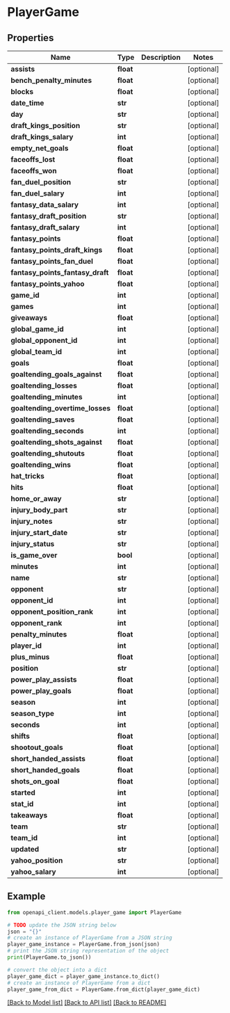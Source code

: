 # PlayerGame


## Properties

Name | Type | Description | Notes
------------ | ------------- | ------------- | -------------
**assists** | **float** |  | [optional] 
**bench_penalty_minutes** | **float** |  | [optional] 
**blocks** | **float** |  | [optional] 
**date_time** | **str** |  | [optional] 
**day** | **str** |  | [optional] 
**draft_kings_position** | **str** |  | [optional] 
**draft_kings_salary** | **int** |  | [optional] 
**empty_net_goals** | **float** |  | [optional] 
**faceoffs_lost** | **float** |  | [optional] 
**faceoffs_won** | **float** |  | [optional] 
**fan_duel_position** | **str** |  | [optional] 
**fan_duel_salary** | **int** |  | [optional] 
**fantasy_data_salary** | **int** |  | [optional] 
**fantasy_draft_position** | **str** |  | [optional] 
**fantasy_draft_salary** | **int** |  | [optional] 
**fantasy_points** | **float** |  | [optional] 
**fantasy_points_draft_kings** | **float** |  | [optional] 
**fantasy_points_fan_duel** | **float** |  | [optional] 
**fantasy_points_fantasy_draft** | **float** |  | [optional] 
**fantasy_points_yahoo** | **float** |  | [optional] 
**game_id** | **int** |  | [optional] 
**games** | **int** |  | [optional] 
**giveaways** | **float** |  | [optional] 
**global_game_id** | **int** |  | [optional] 
**global_opponent_id** | **int** |  | [optional] 
**global_team_id** | **int** |  | [optional] 
**goals** | **float** |  | [optional] 
**goaltending_goals_against** | **float** |  | [optional] 
**goaltending_losses** | **float** |  | [optional] 
**goaltending_minutes** | **int** |  | [optional] 
**goaltending_overtime_losses** | **float** |  | [optional] 
**goaltending_saves** | **float** |  | [optional] 
**goaltending_seconds** | **int** |  | [optional] 
**goaltending_shots_against** | **float** |  | [optional] 
**goaltending_shutouts** | **float** |  | [optional] 
**goaltending_wins** | **float** |  | [optional] 
**hat_tricks** | **float** |  | [optional] 
**hits** | **float** |  | [optional] 
**home_or_away** | **str** |  | [optional] 
**injury_body_part** | **str** |  | [optional] 
**injury_notes** | **str** |  | [optional] 
**injury_start_date** | **str** |  | [optional] 
**injury_status** | **str** |  | [optional] 
**is_game_over** | **bool** |  | [optional] 
**minutes** | **int** |  | [optional] 
**name** | **str** |  | [optional] 
**opponent** | **str** |  | [optional] 
**opponent_id** | **int** |  | [optional] 
**opponent_position_rank** | **int** |  | [optional] 
**opponent_rank** | **int** |  | [optional] 
**penalty_minutes** | **float** |  | [optional] 
**player_id** | **int** |  | [optional] 
**plus_minus** | **float** |  | [optional] 
**position** | **str** |  | [optional] 
**power_play_assists** | **float** |  | [optional] 
**power_play_goals** | **float** |  | [optional] 
**season** | **int** |  | [optional] 
**season_type** | **int** |  | [optional] 
**seconds** | **int** |  | [optional] 
**shifts** | **float** |  | [optional] 
**shootout_goals** | **float** |  | [optional] 
**short_handed_assists** | **float** |  | [optional] 
**short_handed_goals** | **float** |  | [optional] 
**shots_on_goal** | **float** |  | [optional] 
**started** | **int** |  | [optional] 
**stat_id** | **int** |  | [optional] 
**takeaways** | **float** |  | [optional] 
**team** | **str** |  | [optional] 
**team_id** | **int** |  | [optional] 
**updated** | **str** |  | [optional] 
**yahoo_position** | **str** |  | [optional] 
**yahoo_salary** | **int** |  | [optional] 

## Example

```python
from openapi_client.models.player_game import PlayerGame

# TODO update the JSON string below
json = "{}"
# create an instance of PlayerGame from a JSON string
player_game_instance = PlayerGame.from_json(json)
# print the JSON string representation of the object
print(PlayerGame.to_json())

# convert the object into a dict
player_game_dict = player_game_instance.to_dict()
# create an instance of PlayerGame from a dict
player_game_from_dict = PlayerGame.from_dict(player_game_dict)
```
[[Back to Model list]](../README.md#documentation-for-models) [[Back to API list]](../README.md#documentation-for-api-endpoints) [[Back to README]](../README.md)


